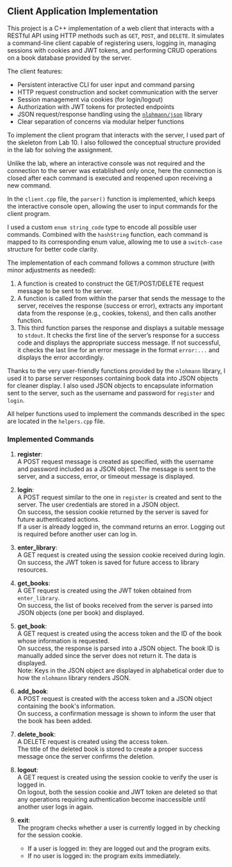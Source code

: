 ## Client Application Implementation

This project is a C++ implementation of a web client that interacts with a RESTful API using HTTP methods such as `GET`, `POST`, and `DELETE`. It simulates a command-line client capable of registering users, logging in, managing sessions with cookies and JWT tokens, and performing CRUD operations on a book database provided by the server.

The client features:
- Persistent interactive CLI for user input and command parsing
- HTTP request construction and socket communication with the server
- Session management via cookies (for login/logout)
- Authorization with JWT tokens for protected endpoints
- JSON request/response handling using the [`nlohmann/json`](https://github.com/nlohmann/json) library
- Clear separation of concerns via modular helper functions

To implement the client program that interacts with the server, I used part of the skeleton from Lab 10. I also followed the conceptual structure provided in the lab for solving the assignment.

Unlike the lab, where an interactive console was not required and the connection to the server was established only once, here the connection is closed after each command is executed and reopened upon receiving a new command.

In the `client.cpp` file, the `parser()` function is implemented, which keeps the interactive console open, allowing the user to input commands for the client program.

I used a custom `enum string_code` type to encode all possible user commands. Combined with the `hashString` function, each command is mapped to its corresponding enum value, allowing me to use a `switch-case` structure for better code clarity.

The implementation of each command follows a common structure (with minor adjustments as needed):

1. A function is created to construct the GET/POST/DELETE request message to be sent to the server.
2. A function is called from within the parser that sends the message to the server, receives the response (success or error), extracts any important data from the response (e.g., cookies, tokens), and then calls another function.
3. This third function parses the response and displays a suitable message to `stdout`. It checks the first line of the server’s response for a success code and displays the appropriate success message. If not successful, it checks the last line for an error message in the format `error:...` and displays the error accordingly.

Thanks to the very user-friendly functions provided by the `nlohmann` library, I used it to parse server responses containing book data into JSON objects for cleaner display. I also used JSON objects to encapsulate information sent to the server, such as the username and password for `register` and `login`.

All helper functions used to implement the commands described in the spec are located in the `helpers.cpp` file.

### Implemented Commands

1. **register**:  
   A POST request message is created as specified, with the username and password included as a JSON object. The message is sent to the server, and a success, error, or timeout message is displayed.

2. **login**:  
   A POST request similar to the one in `register` is created and sent to the server. The user credentials are stored in a JSON object.  
   On success, the session cookie returned by the server is saved for future authenticated actions.  
   If a user is already logged in, the command returns an error. Logging out is required before another user can log in.

3. **enter_library**:  
   A GET request is created using the session cookie received during login.  
   On success, the JWT token is saved for future access to library resources.

4. **get_books**:  
   A GET request is created using the JWT token obtained from `enter_library`.  
   On success, the list of books received from the server is parsed into JSON objects (one per book) and displayed.

5. **get_book**:  
   A GET request is created using the access token and the ID of the book whose information is requested.  
   On success, the response is parsed into a JSON object. The book ID is manually added since the server does not return it. The data is displayed.  
   Note: Keys in the JSON object are displayed in alphabetical order due to how the `nlohmann` library renders JSON.

6. **add_book**:  
   A POST request is created with the access token and a JSON object containing the book's information.  
   On success, a confirmation message is shown to inform the user that the book has been added.

7. **delete_book**:  
   A DELETE request is created using the access token.  
   The title of the deleted book is stored to create a proper success message once the server confirms the deletion.

8. **logout**:  
   A GET request is created using the session cookie to verify the user is logged in.  
   On logout, both the session cookie and JWT token are deleted so that any operations requiring authentication become inaccessible until another user logs in again.

9. **exit**:  
   The program checks whether a user is currently logged in by checking for the session cookie.  
   - If a user is logged in: they are logged out and the program exits.  
   - If no user is logged in: the program exits immediately.
